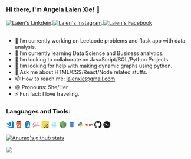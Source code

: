 ### Hi there, I'm [Angela Laien Xie!](https://www.angelalaienxie.com/) 👋

<a href="https://linkedin.com/in/angelalaienxie/">
  <img align="center" alt="Laien's Linkdein" width="22px" src="https://cdn.jsdelivr.net/npm/simple-icons@v3/icons/linkedin.svg" />
</a>
<a href="https://www.instagram.com/angela_laien/">
  <img align="center" alt="Laien's Instagram" width="22px" src="https://cdn.jsdelivr.net/npm/simple-icons@v3/icons/instagram.svg" />
</a>
<a href="https://https://www.facebook.com/angela.xie2">
  <img align="center" alt="Laien's Facebook" width="22px" src="https://cdn.jsdelivr.net/npm/simple-icons@v3/icons/facebook.svg" />
</a>

</br>
</br>

- 🔭 I’m currently working on Leetcode problems and flask app with data analysis.
- 🌱 I’m currently learning Data Science and Business analytics.
- 👯 I’m looking to collaborate on JavaScript/SQL/Python Projects.
- 🤔 I’m looking for help with making dynamic graphs using python.
- 💬 Ask me about HTML/CSS/React/Node related stuffs.
- 📫 How to reach me: laienxie@gmail.com
- 😄 Pronouns: She/Her
- ⚡ Fun fact: I love traveling.

### Languages and Tools:

<code><img height="20" src="https://raw.githubusercontent.com/github/explore/80688e429a7d4ef2fca1e82350fe8e3517d3494d/topics/visual-studio-code/visual-studio-code.png" /></code>
<code><img height="20" src="https://raw.githubusercontent.com/github/explore/80688e429a7d4ef2fca1e82350fe8e3517d3494d/topics/html/html.png" /></code>
<code><img height="20" src="https://raw.githubusercontent.com/github/explore/80688e429a7d4ef2fca1e82350fe8e3517d3494d/topics/css/css.png" /></code>
<code><img height="20" src="https://raw.githubusercontent.com/github/explore/80688e429a7d4ef2fca1e82350fe8e3517d3494d/topics/sass/sass.png" /></code>
<code><img height="20" src="https://raw.githubusercontent.com/github/explore/80688e429a7d4ef2fca1e82350fe8e3517d3494d/topics/javascript/javascript.png" /></code>
<code><img height="20" src="https://raw.githubusercontent.com/github/explore/80688e429a7d4ef2fca1e82350fe8e3517d3494d/topics/react/react.png" /></code>
<code><img height="20" src="https://raw.githubusercontent.com/github/explore/80688e429a7d4ef2fca1e82350fe8e3517d3494d/topics/nodejs/nodejs.png" /></code>
<code><img height="20" src="https://raw.githubusercontent.com/github/explore/80688e429a7d4ef2fca1e82350fe8e3517d3494d/topics/sql/sql.png" /></code>
<code><img height="20" src="https://raw.githubusercontent.com/github/explore/80688e429a7d4ef2fca1e82350fe8e3517d3494d/topics/python/python.png" /></code>
<code><img height="20" src="https://raw.githubusercontent.com/github/explore/80688e429a7d4ef2fca1e82350fe8e3517d3494d/topics/git/git.png" /></code>
<code><img height="20" src="https://raw.githubusercontent.com/github/explore/78df643247d429f6cc873026c0622819ad797942/topics/github/github.png" /></code>
<code><img height="20" src="https://raw.githubusercontent.com/github/explore/80688e429a7d4ef2fca1e82350fe8e3517d3494d/topics/terminal/terminal.png" /></code>

[![Anurag's github stats](https://github-readme-stats.vercel.app/api?username=angela-laien&&show_icons=true&title_color=ffffff&icon_color=bb2acf&text_color=daf7dc&bg_color=151515)](https://github.com/angela-laien/github-readme-stats)

<img align="center" src="https://github-readme-stats.vercel.app/api/top-langs/?username=angela-laien&theme=dark&hide_langs_below=1" />

<!--
**angela-laien/angela-laien** is a ✨ _special_ ✨ repository because its `README.md` (this file) appears on your GitHub profile.

Here are some ideas to get you started:

- 🔭 I’m currently working on ...
- 🌱 I’m currently learning ...
- 👯 I’m looking to collaborate on ...
- 🤔 I’m looking for help with ...
- 💬 Ask me about ...
- 📫 How to reach me: ...
- 😄 Pronouns: ...
- ⚡ Fun fact: ...
-->
